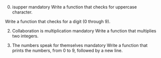 0. isupper
mandatory
Write a function that checks for uppercase character.

Write a function that checks for a digit (0 through 9).

2. Collaboration is multiplication
mandatory
Write a function that multiplies two integers.

3. The numbers speak for themselves
mandatory
Write a function that prints the numbers, from 0 to 9, followed by a new line.
